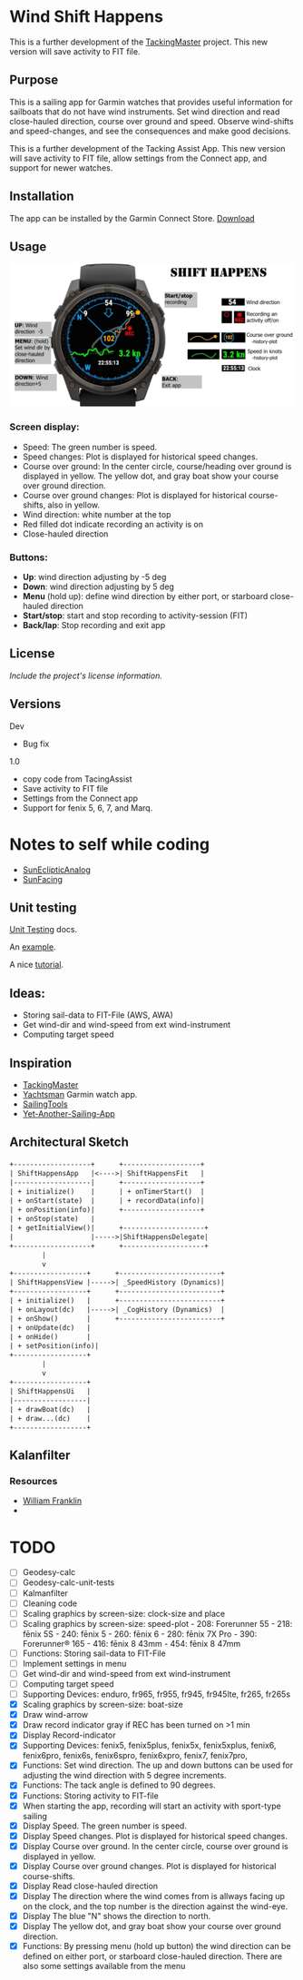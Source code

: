 # Wind Shift Happens

This is a further development of the [TackingMaster](https://github.com/SverreWisloff/TackingMaster) project. This new version will save activity to FIT file.

## Purpose

This is a sailing app for Garmin watches that provides useful information for sailboats that do not have wind instruments. Set wind direction and read close-hauled direction, course over ground and speed. Observe wind-shifts and speed-changes, and see the consequences and make good decisions.

This is a further development of the Tacking Assist App. This new version will save activity to FIT file, allow settings from the Connect app, and support for newer watches.

## Installation

The app can be installed by the Garmin Connect Store. [Download](https://apps.garmin.com/apps/0fb91bfc-d3b1-4e1b-a8e0-c005b9bf4ea1)

## Usage

![Screenshot](https://github.com/SverreWisloff/ShiftHappens/blob/main/screenshot/Hero.jpg?raw=true)

### Screen display:
- Speed: The green number is speed. 
- Speed changes: Plot is displayed for historical speed changes.
- Course over ground: In the center circle, course/heading over ground is displayed in yellow. The yellow dot, and gray boat show your course over ground direction. 
- Course over ground changes: Plot is displayed for historical course-shifts, also in yellow.
- Wind direction: white number at the top
- Red filled dot indicate recording an activity is on
- Close-hauled direction

### Buttons:
- **Up**: wind direction adjusting by -5 deg
- **Down**: wind direction adjusting by 5 deg
- **Menu** (hold up): define wind direction by either port, or starboard close-hauled direction
- **Start/stop**: start and stop recording to activity-session (FIT)
- **Back/lap**: Stop recording and exit app

## License

_Include the project's license information._

## Versions

Dev
- Bug fix

1.0
- copy code from TacingAssist
- Save activity to FIT file
- Settings from the Connect app
- Support for fenix 5, 6, 7, and Marq.

# Notes to self while coding
- [SunEclipticAnalog](https://github.com/SverreWisloff/SunEclipticAnalog?tab=readme-ov-file#notes-to-self-while-coding)
- [SunFacing](https://github.com/SverreWisloff/SunFacing?tab=readme-ov-file#notes-to-self-while-coding)

## Unit testing
[Unit Testing](https://developer.garmin.com/connect-iq/core-topics/unit-testing/) docs.

An [example](https://github.com/ferranpujolcamins/GarminApps/tree/main/BarrelTests/tests/Shared_IQ_1_4_0). 

A nice [tutorial](https://starttorun.info/tutorial-create-connect-iq-unit-tests/).

## Ideas:
- Storing sail-data to FIT-File (AWS, AWA)
- Get wind-dir and wind-speed from ext wind-instrument
- Computing target speed

## Inspiration
- [TackingMaster](https://github.com/SverreWisloff/TackingMaster)
- [Yachtsman](https://apps.garmin.com/apps/ee6389b1-df4a-45be-b045-b912be91e256) Garmin watch app.
- [SailingTools](https://github.com/pintail105/SailingTools)
- [Yet-Another-Sailing-App](https://github.com/Laverlin/Yet-Another-Sailing-App)

## Architectural Sketch
````
+-------------------+      +-------------------+
| ShiftHappensApp   |<---->| ShiftHappensFit   |
|-------------------|      +-------------------+
| + initialize()    |      | + onTimerStart()  |
| + onStart(state)  |      | + recordData(info)|
| + onPosition(info)|      +-------------------+
| + onStop(state)   |      
| + getInitialView()|      +--------------------+
|                   |----->|ShiftHappensDelegate|
+-------------------+      +--------------------+
        |             
        v
+------------------+      +-------------------------+
| ShiftHappensView |----->| _SpeedHistory (Dynamics)| 
+------------------+      +-------------------------+
| + initialize()   |      +-------------------------+
| + onLayout(dc)   |----->| _CogHistory (Dynamics)  | 
| + onShow()       |      +-------------------------+
| + onUpdate(dc)   |
| + onHide()       |
| + setPosition(info)|
+------------------+
        |
        v
+------------------+
| ShiftHappensUi   |
|------------------|
| + drawBoat(dc)   |
| + draw...(dc)    |
+------------------+
````
## Kalanfilter

### Resources
- [William Franklin](https://thekalmanfilter.com/)
-

# TODO
- [ ] Geodesy-calc
- [ ] Geodesy-calc-unit-tests
- [ ] Kalmanfilter
- [ ] Cleaning code
- [ ] Scaling graphics by screen-size: clock-size and place
- [ ] Scaling graphics by screen-size: speed-plot
        - 208: Forerunner 55
        - 218: fēnix 5S
        - 240: fēnix 5
        - 260: fēnix 6
        - 280: fēnix 7X Pro
        - 390: Forerunner® 165
        - 416: fēnix 8 43mm
        - 454: fēnix 8 47mm
- [ ] Functions: Storing sail-data to FIT-File
- [ ] Implement settings in menu
- [ ] Get wind-dir and wind-speed from ext wind-instrument
- [ ] Computing target speed
- [ ] Supporting Devices: enduro, fr965, fr955, fr945, fr945lte, fr265, fr265s
- [x] Scaling graphics by screen-size: boat-size 
- [x] Draw wind-arrow
- [x] Draw record indicator gray if REC has been turned on >1 min
- [x] Display Record-indicator
- [x] Supporting Devices: fenix5, fenix5plus, fenix5x, fenix5xplus, fenix6, fenix6pro, fenix6s, fenix6spro, fenix6xpro, fenix7, fenix7pro, 
- [x] Functions: Set wind direction. The up and down buttons can be used for adjusting the wind direction with 5 degree increments.
- [x] Functions: The tack angle is defined to 90 degrees.
- [x] Functions: Storing activity to FIT-file
- [x] When starting the app, recording will start an activity with sport-type sailing
- [x] Display Speed. The green number is speed. 
- [x] Display Speed changes. Plot is displayed for historical speed changes.
- [x] Display Course over ground. In the center circle, course over ground is displayed in yellow. 
- [x] Display Course over ground changes. Plot is displayed for historical course-shifts.
- [x] Display Read close-hauled direction
- [x] Display The direction where the wind comes from is allways facing up on the clock, and the top number is the direction against the wind-eye. 
- [x] Display The blue "N" shows the direction to north. 
- [x] Display The yellow dot, and gray boat show your course over ground direction.
- [x] Functions: By pressing menu (hold up button) the wind direction can be defined on either port, or starboard close-hauled direction. There are also some settings available from the menu
